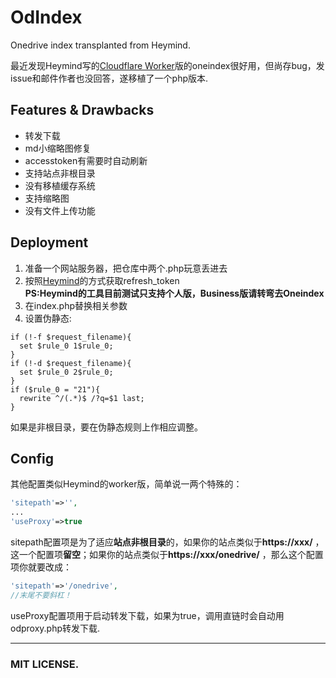 # OdIndex
Onedrive index transplanted from Heymind.

最近发现Heymind写的<a href='https://github.com/heymind/OneDrive-Index-Cloudflare-Worker' target='_blank'>Cloudflare Worker</a>版的oneindex很好用，但尚存bug，发issue和邮件作者也没回答，遂移植了一个php版本.  

## Features & Drawbacks  
* 转发下载  
* md小缩略图修复  
* accesstoken有需要时自动刷新  
* 支持站点非根目录  
* 没有移植缓存系统  
* 支持缩略图  
* 没有文件上传功能  

## Deployment  
1. 准备一个网站服务器，把仓库中两个.php玩意丢进去  
2. 按照<a href='https://github.com/SomeBottle/OdIndex/blob/master/heymind.md' target='_blank'>Heymind</a>的方式获取refresh_token  
**PS:Heymind的工具目前测试只支持个人版，Business版请转弯去Oneindex**  
3. 在index.php替换相关参数  
4. 设置伪静态:  
  
  ```
  if (!-f $request_filename){
    set $rule_0 1$rule_0;
  }
  if (!-d $request_filename){
    set $rule_0 2$rule_0;
  }
  if ($rule_0 = "21"){
    rewrite ^/(.*)$ /?q=$1 last;
  }
  ```
  如果是非根目录，要在伪静态规则上作相应调整。  
  
## Config  
其他配置类似Heymind的worker版，简单说一两个特殊的：  
```php
'sitepath'=>'',  
...
'useProxy'=>true  
```
sitepath配置项是为了适应**站点非根目录**的，如果你的站点类似于**https://xxx/** ，这一个配置项**留空**；如果你的站点类似于**https://xxx/onedrive/** ，那么这个配置项你就要改成：  
```php
'sitepath'=>'/onedrive',  
//末尾不要斜杠！  
```

useProxy配置项用于启动转发下载，如果为true，调用直链时会自动用odproxy.php转发下载.  

------------------
### MIT LICENSE.
